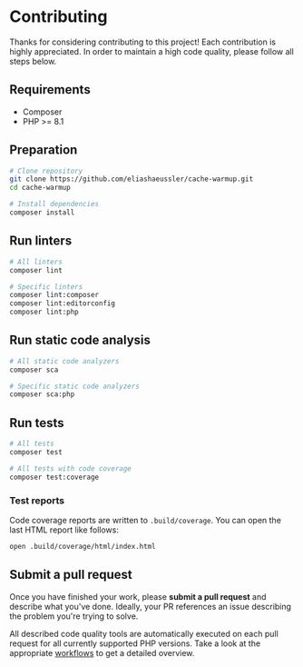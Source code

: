 # Contributing

Thanks for considering contributing to this project! Each contribution is
highly appreciated. In order to maintain a high code quality, please follow
all steps below.

## Requirements

- Composer
- PHP >= 8.1

## Preparation

```bash
# Clone repository
git clone https://github.com/eliashaeussler/cache-warmup.git
cd cache-warmup

# Install dependencies
composer install
```

## Run linters

```bash
# All linters
composer lint

# Specific linters
composer lint:composer
composer lint:editorconfig
composer lint:php
```

## Run static code analysis

```bash
# All static code analyzers
composer sca

# Specific static code analyzers
composer sca:php
```

## Run tests

```bash
# All tests
composer test

# All tests with code coverage
composer test:coverage
```

### Test reports

Code coverage reports are written to `.build/coverage`. You can open the
last HTML report like follows:

```bash
open .build/coverage/html/index.html
```

## Submit a pull request

Once you have finished your work, please **submit a pull request** and describe
what you've done. Ideally, your PR references an issue describing the problem
you're trying to solve.

All described code quality tools are automatically executed on each pull request
for all currently supported PHP versions. Take a look at the appropriate
[workflows][1] to get a detailed overview.

[1]: .github/workflows
